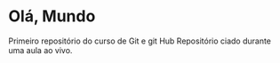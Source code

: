 # Olá, Mundo
 Primeiro repositório do curso de Git e git Hub
 Repositório ciado durante uma aula ao vivo.

